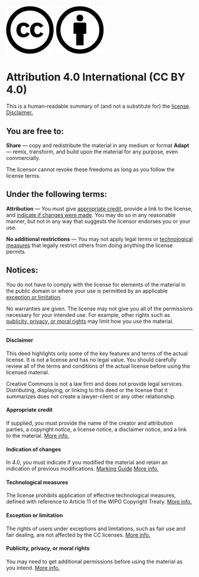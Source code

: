 # ![cc logo](cc.svg) ![attribution logo](attribution_icon.svg)
# Attribution 4.0 International (CC BY 4.0)

This is a human-readable summary of (and not a substitute for) the [license](LICENSE.md). [Disclaimer.](HUMAN-READABLE-License-Summary.md#disclaimer)

## You are free to:

**Share** — copy and redistribute the material in any medium or format
**Adapt** — remix, transform, and build upon the material for any purpose, even commercially.

The licensor cannot revoke these freedoms as long as you follow the license terms.

## Under the following terms:

**Attribution** — You must give [appropriate credit](HUMAN-READABLE-License-Summary.md#appropriate-credit), provide a link to the license, and [indicate if changes were made](HUMAN-READABLE-License-Summary.md#indication-of-changes). You may do so in any reasonable manner, but not in any way that suggests the licensor endorses you or your use.

**No additional restrictions** — You may not apply legal terms or [technological measures](HUMAN-READABLE-License-Summary.md#technological-measures) that legally restrict others from doing anything the license permits.

## Notices:

You do not have to comply with the license for elements of the material in the public domain or where your use is permitted by an applicable [exception or limitation](HUMAN-READABLE-License-Summary.md#exception-or-limitation).

No warranties are given. The license may not give you all of the permissions necessary for your intended use. For example, other rights such as [publicity, privacy, or moral rights](HUMAN-READABLE-License-Summary.md#publicity-privacy-or-moral-rights) may limit how you use the material.

---

#### Disclaimer

This deed highlights only some of the key features and terms of the actual license. It is not a license and has no legal value. You should carefully review all of the terms and conditions of the actual license before using the licensed material.

Creative Commons is not a law firm and does not provide legal services. Distributing, displaying, or linking to this deed or the license that it summarizes does not create a lawyer-client or any other relationship.

#### Appropriate credit

If supplied, you must provide the name of the creator and attribution parties, a copyright notice, a license notice, a disclaimer notice, and a link to the material.
[More info.](https://wiki.creativecommons.org/wiki/License_Versions#Detailed_attribution_comparison_chart)

#### Indication of changes

In 4.0, you must indicate if you modified the material and retain an indication of previous modifications.
[Marking Guide](https://wiki.creativecommons.org/wiki/Best_practices_for_attribution#This_is_a_good_attribution_for_material_you_modified_slightly)
[More info.](https://wiki.creativecommons.org/wiki/License_Versions#Modifications_and_adaptations_must_be_marked_as_such)

#### Technological measures

The license prohibits application of effective technological measures, defined with reference to Article 11 of the WIPO Copyright Treaty.
[More info.](https://wiki.creativecommons.org/wiki/License_Versions#Application_of_effective_technological_measures_by_users_of_CC-licensed_works_prohibited)

#### Exception or limitation

The rights of users under exceptions and limitations, such as fair use and fair dealing, are not affected by the CC licenses.
[More info.](https://creativecommons.org/faq/#Do_Creative_Commons_licenses_affect_exceptions_and_limitations_to_copyright.2C_such_as_fair_dealing_and_fair_use.3F)

#### Publicity, privacy, or moral rights
You may need to get additional permissions before using the material as you intend.
[More info.](https://wiki.creativecommons.org/wiki/Considerations_for_licensors_and_licensees)
